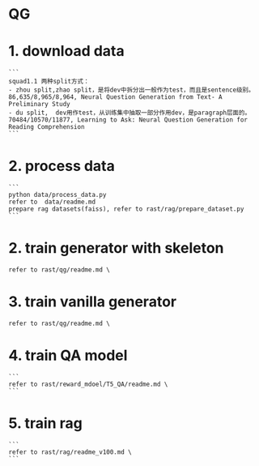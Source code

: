 # QG

# 1. download data
    ```
    squad1.1 两种split方式：   
    - zhou split,zhao split，是将dev中拆分出一般作为test，而且是sentence级别。86,635/8,965/8,964, Neural Question Generation from Text- A Preliminary Study
    - du split,  dev用作test，从训练集中抽取一部分作用dev，是paragraph层面的。 70484/10570/11877, Learning to Ask: Neural Question Generation for Reading Comprehension
    ```
# 2. process data
    ```
    python data/process_data.py   
    refer to  data/readme.md  
    prepare rag datasets(faiss), refer to rast/rag/prepare_dataset.py
    ```
# 2. train generator with skeleton
   ```
   refer to rast/qg/readme.md \
   ```
# 3. train vanilla generator
   ```
   refer to rast/qg/readme.md \
   ```
# 4. train QA model
    ```
    refer to rast/reward_mdoel/T5_QA/readme.md \
    ```
# 5. train rag
    ```
    refer to rast/rag/readme_v100.md \
    ```